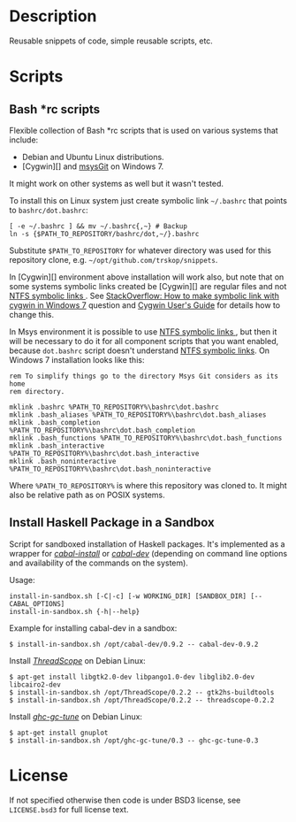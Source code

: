 Description
===========

Reusable snippets of code, simple reusable scripts, etc.


Scripts
=======

Bash \*rc scripts
-----------------

Flexible collection of Bash \*rc scripts that is used on various systems that
include:

* Debian and Ubuntu Linux distributions.
* [Cygwin][] and [msysGit][] on Windows 7.

It might work on other systems as well but it wasn't tested.

To install this on Linux system just create symbolic link `~/.bashrc` that
points to `bashrc/dot.bashrc`:

    [ -e ~/.bashrc ] && mv ~/.bashrc{,~} # Backup
    ln -s {$PATH_TO_REPOSITORY/bashrc/dot,~/}.bashrc

Substitute `$PATH_TO_REPOSITORY` for whatever directory was used for this
repository clone, e.g. `~/opt/github.com/trskop/snippets`.

In [Cygwin][] environment above installation will work also, but note that on
some systems symbolic links created be [Cygwin][] are regular files and not
[NTFS symbolic links ][NTFS symbolic link]. See [StackOverflow: How to make
symbolic link with cygwin in Windows 7][] question and [Cygwin User's
Guide][Cygwin User's Guide -- Sybolic Links] for details how to change this. 

In Msys environment it is possible to use [NTFS symbolic links
][NTFS symbolic link], but then it will be necessary to do it for all component
scripts that you want enabled, because `dot.bashrc` script doesn't understand
[NTFS symbolic links][NTFS symbolic link]. On Windows 7 installation looks like
this:

    rem To simplify things go to the directory Msys Git considers as its home
    rem directory.

    mklink .bashrc %PATH_TO_REPOSITORY%\bashrc\dot.bashrc
    mklink .bash_aliases %PATH_TO_REPOSITORY%\bashrc\dot.bash_aliases
    mklink .bash_completion %PATH_TO_REPOSITORY%\bashrc\dot.bash_completion
    mklink .bash_functions %PATH_TO_REPOSITORY%\bashrc\dot.bash_functions
    mklink .bash_interactive %PATH_TO_REPOSITORY%\bashrc\dot.bash_interactive
    mklink .bash_noninteractive %PATH_TO_REPOSITORY%\bashrc\dot.bash_noninteractive

Where `%PATH_TO_REPOSITORY%` is where this repository was cloned to. It might
also be relative path as on POSIX systems.


Install Haskell Package in a Sandbox
------------------------------------

Script for sandboxed installation of Haskell packages. It's implemented as a
wrapper for [*cabal-install*][cabal-install] or [*cabal-dev*][cabal-dev]
(depending on command line options and availability of the commands on the
system).

Usage:

```
install-in-sandbox.sh [-C|-c] [-w WORKING_DIR] [SANDBOX_DIR] [-- CABAL_OPTIONS]
install-in-sandbox.sh {-h|--help}
```

Example for installing cabal-dev in a sandbox:

```
$ install-in-sandbox.sh /opt/cabal-dev/0.9.2 -- cabal-dev-0.9.2
```

Install [*ThreadScope*][ThreadScope] on Debian Linux:

```
$ apt-get install libgtk2.0-dev libpango1.0-dev libglib2.0-dev libcairo2-dev
$ install-in-sandbox.sh /opt/ThreadScope/0.2.2 -- gtk2hs-buildtools
$ install-in-sandbox.sh /opt/ThreadScope/0.2.2 -- threadscope-0.2.2
```

Install [*ghc-gc-tune*][ghc-gc-tune] on Debian Linux:

```
$ apt-get install gnuplot
$ install-in-sandbox.sh /opt/ghc-gc-tune/0.3 -- ghc-gc-tune-0.3
```


License
=======

If not specified otherwise then code is under BSD3 license, see `LICENSE.bsd3`
for full license text.


[cabal-dev]:
  http://hackage.haskell.org/package/cabal-dev
  "HackageDB: cabal-dev is a tool for managing development builds of Haskell projects."
[cabal-install]:
  http://www.haskell.org/haskellwiki/Cabal-Install
  "HaskellWiki: Command-line tool that automates fetching, configuration, compilation and installation of Haskell libraries and programs."
[Cygwin User's Guide -- Sybolic Links]:
  http://cygwin.com/cygwin/cygwin-ug-net/using.html#pathnames-symlinks
  "Cygwin User's Guide, Chapter 3. Using Cygwin: Symbolic links"
[ghc-gc-tune]:
  https://donsbot.wordpress.com/2010/07/05/ghc-gc-tune-tuning-haskell-gc-settings-for-fun-and-profit/
  "Don Stewart's Blog: ghc-gc-tune: Tuning Haskell GC settings for fun and profit"
[msysGit]:
  http://code.google.com/p/msysgit/
  "msysGit: Git on Windows"
[NTFS symbolic link]:
  https://en.wikipedia.org/wiki/NTFS_symbolic_link
  "Wikipedia: NTFS symbolic link"
[StackOverflow: How to make symbolic link with cygwin in Windows 7]:
  https://stackoverflow.com/questions/3648819/how-to-make-symbolic-link-with-cygwin-in-windows-7
  "StackOverflow: How to make symbolic link with cygwin in Windows 7"
[ThreadScope]:
  http://www.haskell.org/haskellwiki/ThreadScope
  "ThreadScope is a tool for performance profiling of parallel Haskell programs."
